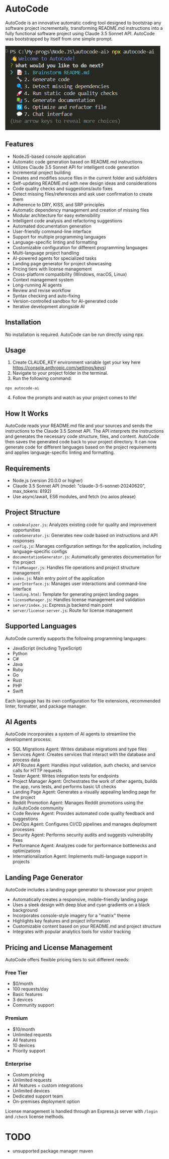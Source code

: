 # AutoCode

AutoCode is an innovative automatic coding tool designed to bootstrap any software project incrementally, transforming README.md instructions into a fully functional software project using Claude 3.5 Sonnet API. AutoCode was bootstrapped by itself from one simple prompt.

![AutoCode Logo](image.png)

## Features

-   NodeJS-based console application
-   Automatic code generation based on README.md instructions
-   Utilizes Claude 3.5 Sonnet API for intelligent code generation
-   Incremental project building
-   Creates and modifies source files in the current folder and subfolders
-   Self-updating README.md with new design ideas and considerations
-   Code quality checks and suggestions/auto fixes
-   Detect missing files/references and ask user confirmation to create them
-   Adherence to DRY, KISS, and SRP principles
-   Automatic dependency management and creation of missing files
-   Modular architecture for easy extensibility
-   Intelligent code analysis and refactoring suggestions
-   Automated documentation generation
-   User-friendly command-line interface
-   Support for multiple programming languages
-   Language-specific linting and formatting
-   Customizable configuration for different programming languages
-   Multi-language project handling
-   AI-powered agents for specialized tasks
-   Landing page generator for project showcasing
-   Pricing tiers with license management
-   Cross-platform compatibility (Windows, macOS, Linux)
-   Context management system
-   Long-running AI agents
-   Review and revise workflow
-   Syntax checking and auto-fixing
-   Version-controlled sandbox for AI-generated code
-   Iterative development alongside AI

## Installation

No installation is required. AutoCode can be run directly using npx.

## Usage

1. Create CLAUDE_KEY environment variable (get your key here https://console.anthropic.com/settings/keys)
2. Navigate to your project folder in the terminal.
3. Run the following command:

```
npx autocode-ai
```

4. Follow the prompts and watch as your project comes to life!

## How It Works

AutoCode reads your README.md file and your sources and sends the instructions to the Claude 3.5 Sonnet API. The API interprets the instructions and generates the necessary code structure, files, and content. AutoCode then saves the generated code back to your project directory. It can now generate code for different languages based on the project requirements and applies language-specific linting and formatting.

## Requirements

-   Node.js (version 20.0.0 or higher)
-   Claude 3.5 Sonnet API (model: "claude-3-5-sonnet-20240620", max_tokens: 8192)
-   Use async/await, ES6 modules, and fetch (no axios please)

## Project Structure

-   `codeAnalyzer.js`: Analyzes existing code for quality and improvement opportunities
-   `codeGenerator.js`: Generates new code based on instructions and API responses
-   `config.js`: Manages configuration settings for the application, including language-specific configs
-   `documentationGenerator.js`: Automatically generates documentation for the project
-   `fileManager.js`: Handles file operations and project structure management
-   `index.js`: Main entry point of the application
-   `userInterface.js`: Manages user interactions and command-line interface
-   `landing.html`: Template for generating project landing pages
-   `licenseManager.js`: Handles license management and validation
-   `server/index.js`: Express.js backend main point
-   `server/license-server.js`: Route for license management

## Supported Languages

AutoCode currently supports the following programming languages:

-   JavaScript (including TypeScript)
-   Python
-   C#
-   Java
-   Ruby
-   Go
-   Rust
-   PHP
-   Swift

Each language has its own configuration for file extensions, recommended linter, formatter, and package manager.

## AI Agents

AutoCode incorporates a system of AI agents to streamline the development process:

-   SQL Migrations Agent: Writes database migrations and type files
-   Services Agent: Creates services that interact with the database and process data
-   API Routes Agent: Handles input validation, auth checks, and service calls for HTTP requests
-   Tester Agent: Writes integration tests for endpoints
-   Project Manager Agent: Orchestrates the work of other agents, builds the app, runs tests, and performs basic UI checks
-   Landing Page Agent: Generates a visually appealing landing page for the project
-   Reddit Promotion Agent: Manages Reddit promotions using the /u/AutoCode community
-   Code Review Agent: Provides automated code quality feedback and suggestions
-   DevOps Agent: Configures CI/CD pipelines and manages deployment processes
-   Security Agent: Performs security audits and suggests vulnerability fixes
-   Performance Agent: Analyzes code for performance bottlenecks and optimizations
-   Internationalization Agent: Implements multi-language support in projects

## Landing Page Generator

AutoCode includes a landing page generator to showcase your project:

-   Automatically creates a responsive, mobile-friendly landing page
-   Uses a sleek design with deep blue and cyan gradients on a black background
-   Incorporates console-style imagery for a "matrix" theme
-   Highlights key features and project information
-   Customizable content based on your README.md and project structure
-   Integrates with popular analytics tools for visitor tracking

## Pricing and License Management

AutoCode offers flexible pricing tiers to suit different needs:

### Free Tier

-   $0/month
-   100 requests/day
-   Basic features
-   3 devices
-   Community support

### Premium

-   $10/month
-   Unlimited requests
-   All features
-   10 devices
-   Priority support

### Enterprise

-   Custom pricing
-   Unlimited requests
-   All features + custom integrations
-   Unlimited devices
-   Dedicated support team
-   On-premises deployment option

License management is handled through an Express.js server with `/login` and `/check` license methods.

# TODO

-   unsupported package manager maven
